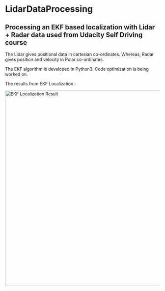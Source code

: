 # LidarDataProcessing

## Processing an EKF based localization with Lidar + Radar data used from Udacity Self Driving course

The Lidar gives positional data in cartesian co-ordinates. Whereas, Radar gives position and velocity in Polar co-ordinates.

The EKF algorithm is developed in Python3. Code optimization is being worked on.

The results from EKF Localization :

<img width="637" alt="EKF Localization Result" src="https://user-images.githubusercontent.com/71589098/192167527-78aeedb7-f084-4445-b660-d16b46383f6e.png">
